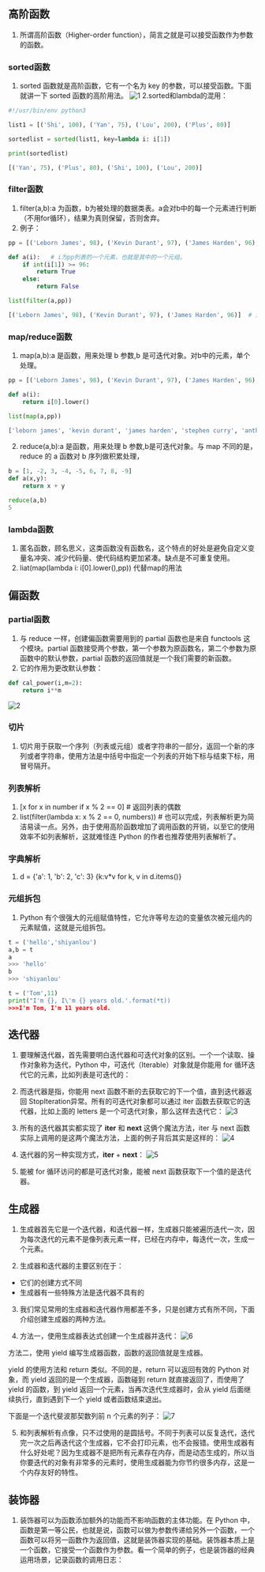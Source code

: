 ## 高阶函数
1. 所谓高阶函数（Higher-order function），简言之就是可以接受函数作为参数的函数。

### sorted函数
1. sorted 函数就是高阶函数，它有一个名为 key 的参数，可以接受函数。下面就讲一下 sorted 函数的高阶用法。
![1](实验楼.png) 
2.sorted和lambda的混用：
```python
#!/usr/bin/env python3

list1 = [('Shi', 100), ('Yan', 75), ('Lou', 200), ('Plus', 80)]

sortedlist = sorted(list1, key=lambda i: i[1])

print(sortedlist)

[('Yan', 75), ('Plus', 80), ('Shi', 100), ('Lou', 200)]
```

### filter函数
1. filter(a,b):a 为函数，b为被处理的数据类表。a会对b中的每一个元素进行判断（不用for循环），结果为真则保留，否则舍弃。
2. 例子：
```python
pp = [('Leborn James', 98), ('Kevin Durant', 97), ('James Harden', 96), ('Stephen Curry', 95), ('Anthony Davis', 94)]

def a(i):	# i为pp列表的一个元素，也就是其中的一个元组。
	if int(i[1]) >= 96:
		return True
	else:
		return False

list(filter(a,pp))

[('Leborn James', 98), ('Kevin Durant', 97), ('James Harden', 96)]	# 运行结果
```

### map/reduce函数
1. map(a,b):a 是函数，用来处理 b 参数,b 是可迭代对象。对b中的元素，单个处理。
```python
pp = [('Leborn James', 98), ('Kevin Durant', 97), ('James Harden', 96), ('Stephen Curry', 95), ('Anthony Davis', 94)]

def a(i):
	return i[0].lower()

list(map(a,pp))

['leborn james', 'kevin durant', 'james harden', 'stephen curry', 'anthony davis']
```

2. reduce(a,b):a 是函数，用来处理 b 参数,b是可迭代对象。与 map 不同的是，reduce 的 a 函数对 b 序列做积累处理，
```python
b = [1, -2, 3, -4, -5, 6, 7, 8, -9]
def a(x,y):
	return x + y

reduce(a,b)
5
```

### lambda函数
1. 匿名函数，顾名思义，这类函数没有函数名，这个特点的好处是避免自定义变量名冲突、减少代码量、使代码结构更加紧凑。缺点是不可重复使用。
2. liat(map(lambda i: i[0].lower(),pp)) 代替map的用法

## 偏函数
### partial函数
1. 与 reduce 一样，创建偏函数需要用到的 partial 函数也是来自 functools 这个模块。partial 函数接受两个参数，第一个参数为原函数名，第二个参数为原函数中的默认参数，partial 函数的返回值就是一个我们需要的新函数。
2. 它的作用为更改默认参数：
```python
def cal_power(i,m=2):
	return i**m
```
![2](实验楼(1).png) 

### 切片
1. 切片用于获取一个序列（列表或元组）或者字符串的一部分，返回一个新的序列或者字符串，使用方法是中括号中指定一个列表的开始下标与结束下标，用冒号隔开。

### 列表解析
1. [x for x in number if x % 2 == 0]  # 返回列表的偶数
2. list(filter(lambda x: x % 2 == 0, numbers))	# 也可以完成，列表解析更为简洁易读一点。另外，由于使用高阶函数增加了调用函数的开销，以至它的使用效率不如列表解析，这就难怪连 Python 的作者也推荐使用列表解析了。

### 字典解析
1. d = {'a': 1, 'b': 2, 'c': 3}
{k:v*v for k, v in d.items()}

### 元组拆包
1. Python 有个很强大的元组赋值特性，它允许等号左边的变量依次被元组内的元素赋值，这就是元组拆包。

```python
t = ('hello','shiyanlou')
a,b = t
a
>>> 'hello'
b
>>> 'shiyanlou'
```

```python
t = ('Tom',11)
print("I'm {}, I\'m {} years old.'.format(*t))
>>>I'm Tom, I'm 11 years old.
```

## 迭代器
1. 要理解迭代器，首先需要明白迭代器和可迭代对象的区别。一个一个读取、操作对象称为迭代，Python 中，可迭代（Iterable）对象就是你能用 for 循环迭代它的元素，比如列表是可迭代的：
2. 而迭代器是指，你能用 next 函数不断的去获取它的下一个值，直到迭代器返回 StopIteration异常。所有的可迭代对象都可以通过 iter 函数去获取它的迭代器，比如上面的 letters 是一个可迭代对象，那么这样去迭代它：
![3](实验楼(2).png) 

3. 所有的迭代器其实都实现了 __iter__ 和 __next__ 这俩个魔法方法，iter 与 next 函数实际上调用的是这两个魔法方法，上面的例子背后其实是这样的：
![4](实验楼(3).png) 

4. 迭代器的另一种实现方式，__iter__ + __next__：
![5](实验楼(4).png) 

5. 能被 for 循环访问的都是可迭代对象，能被 next 函数获取下一个值的是迭代器。

## 生成器
1. 生成器首先它是一个迭代器，和迭代器一样，生成器只能被遍历迭代一次，因为每次迭代的元素不是像列表元素一样，已经在内存中，每迭代一次，生成一个元素。

2. 生成器和迭代器的主要区别在于：
* 它们的创建方式不同
* 生成器有一些特殊方法是迭代器不具有的

3. 我们常见常用的生成器和迭代器作用都差不多，只是创建方式有所不同，下面介绍创建生成器的两种方法。

4. 方法一，使用生成器表达式创建一个生成器并迭代：
![6](实验楼(5).png) 

方法二，使用 yield 编写生成器函数，函数的返回值就是生成器。

yield 的使用方法和 return 类似。不同的是，return 可以返回有效的 Python 对象，而 yield 返回的是一个生成器，函数碰到 return 就直接返回了，而使用了 yield 的函数，到 yield 返回一个元素，当再次迭代生成器时，会从 yield 后面继续执行，直到遇到下一个 yield 或者函数结束退出。

下面是一个迭代斐波那契数列前 n 个元素的列子：
![7](实验楼(6).png) 

5. 和列表解析有点像，只不过使用的是圆括号。不同于列表可以反复迭代，迭代完一次之后再迭代这个生成器，它不会打印元素，也不会报错。使用生成器有什么好处呢？因为生成器不是把所有元素存在内存，而是动态生成的，所以当你要迭代的对象有非常多的元素时，使用生成器能为你节约很多内存，这是一个内存友好的特性。

## 装饰器
1. 装饰器可以为函数添加额外的功能而不影响函数的主体功能。在 Python 中，函数是第一等公民，也就是说，函数可以做为参数传递给另外一个函数，一个函数可以将另一函数作为返回值，这就是装饰器实现的基础。装饰器本质上是一个函数，它接受一个函数作为参数。看一个简单的例子，也是装饰器的经典运用场景，记录函数的调用日志：

